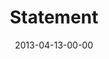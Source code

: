 ---
layout: message
category: message
series: "ROI"
title: "Statement"
date: 2013-04-13-00-00
message_id: 776
sc-permalink-url: "http://soundcloud.com/crdschurch/statement"
audio: "http://s3.amazonaws.com/crossroads-media/messages/audio/roi_06.mp3"
audio-duration: "43:01"
program: "http://s3.amazonaws.com/crossroads-media/documents/04_13-14_13Program_LO.pdf"
description: "We'll have the chance to invest for an enormous return."
video: "http://s3.amazonaws.com/crossroads-media/messages/video/roi_06.mp4"
video-duration: "43:07"
yt-embed-url: "//www.youtube.com/embed/r02HUn6z5H0"
video-image: "http://s3.amazonaws.com/crossroads-media/images/roi_06_still.jpg"
tag: 
 - investment
 - return
 - program
explicit: false
---